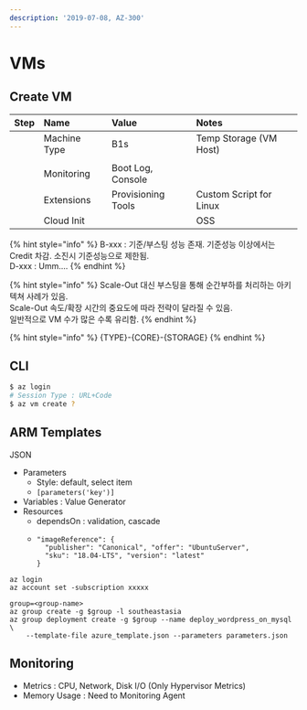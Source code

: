 ```yaml
---
description: '2019-07-08, AZ-300'
---
```


# VMs

## Create VM

| Step | Name | Value | Notes |
| :--- | :--- | :--- | :--- |
|  | Machine Type | B1s | Temp Storage \(VM Host\) |
|  |  |  |  |
|  | Monitoring | Boot Log, Console |  |
|  | Extensions | Provisioning Tools | Custom Script for Linux |
|  | Cloud Init |  | OSS |

{% hint style="info" %}
B-xxx : 기준/부스팅 성능 존재. 기준성능 이상에서는 Credit 차감. 소진시 기준성능으로 제한됨.  
D-xxx : Umm....
{% endhint %}

{% hint style="info" %}
Scale-Out 대신 부스팅을 통해 순간부하를 처리하는 아키텍쳐 사례가 있음.  
Scale-Out 속도/확장 시간의 중요도에 따라 전략이 달라질 수 있음.  
일반적으로 VM 수가 많은 수록 유리함.
{% endhint %}

{% hint style="info" %}
{TYPE}-{CORE}-{STORAGE}
{% endhint %}

## CLI

```bash
$ az login
# Session Type : URL+Code
$ az vm create ?
```

## ARM Templates

JSON

* Parameters
  * Style: default, select item
  * `[parameters('key')]`
* Variables : Value Generator
* Resources
  * dependsOn : validation, cascade
  * ```text
    "imageReference": {
      "publisher": "Canonical", "offer": "UbuntuServer",
      "sku": "18.04-LTS", "version": "latest"
    }
    ```

```text
az login
az account set -subscription xxxxx

group=<group-name>
az group create -g $group -l southeastasia
az group deployment create -g $group --name deploy_wordpress_on_mysql \
    --template-file azure_template.json --parameters parameters.json
```

## Monitoring

* Metrics : CPU, Network, Disk I/O \(Only Hypervisor Metrics\)
* Memory Usage : Need to Monitoring Agent

